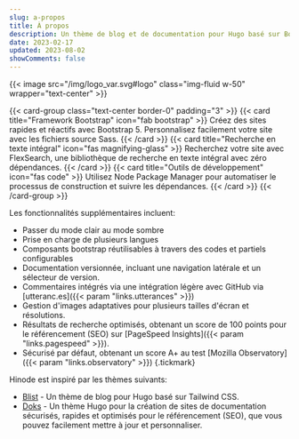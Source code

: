 ```yaml
---
slug: a-propos
title: À propos
description: Un thème de blog et de documentation pour Hugo basé sur Bootstrap 5.
date: 2023-02-17
updated: 2023-08-02
showComments: false
---
```


{{< image src="/img/logo_var.svg#logo" class="img-fluid w-50" wrapper="text-center" >}}

{{< card-group class="text-center border-0" padding="3" >}}
    {{< card title="Framework Bootstrap" icon="fab bootstrap" >}}
        Créez des sites rapides et réactifs avec Bootstrap 5. Personnalisez facilement votre site avec les fichiers source Sass.
    {{< /card >}}
    {{< card title="Recherche en texte intégral" icon="fas magnifying-glass" >}}
        Recherchez votre site avec FlexSearch, une bibliothèque de recherche en texte intégral avec zéro dépendances.
    {{< /card >}}
    {{< card title="Outils de développement" icon="fas code" >}}
        Utilisez Node Package Manager pour automatiser le processus de construction et suivre les dépendances.
    {{< /card >}}
{{< /card-group >}}

Les fonctionnalités supplémentaires incluent:

- Passer du mode clair au mode sombre
- Prise en charge de plusieurs langues
- Composants bootstrap réutilisables à travers des codes et partiels configurables
- Documentation versionnée, incluant une navigation latérale et un sélecteur de version.
- Commentaires intégrés via une intégration légère avec GitHub via [utteranc.es]({{< param "links.utterances" >}})
- Gestion d'images adaptatives pour plusieurs tailles d'écran et résolutions.
- Résultats de recherche optimisés, obtenant un score de 100 points pour le référencement (SEO) sur [PageSpeed Insights]({{< param "links.pagespeed" >}}).
- Sécurisé par défaut, obtenant un score A+ au test [Mozilla Observatory]({{< param "links.observatory" >}})
  {.tickmark}

Hinode est inspiré par les thèmes suivants:

- [Blist](https://github.com/apvarun/blist-hugo-theme) - Un thème de blog pour Hugo basé sur Tailwind CSS.
- [Doks](https://github.com/h-enk/doks) - Un thème Hugo pour la création de sites de documentation sécurisés, rapides et optimisés pour le référencement (SEO), que vous pouvez facilement mettre à jour et personnaliser.

